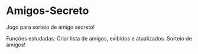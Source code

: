 # Amigos-Secreto
Jogo para sorteio de amigo secreto!

Funções estudadas: 
Criar lista de amigos, exibidos e atualizados.
Sorteio de amigos!

